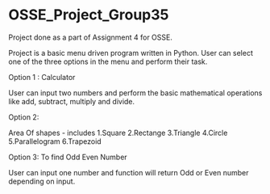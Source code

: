 # OSSE_Project_Group35
Project done as a part of Assignment 4 for OSSE.

Project is a basic menu driven program written in Python.
User can select one of the three options in the menu and perform their task.

Option 1 : Calculator

User can input two numbers and perform the basic mathematical operations like add, subtract, multiply and divide.

Option 2:

Area Of shapes - includes 
1.Square
2.Rectange
3.Triangle
4.Circle
5.Parallelogram
6.Trapezoid

Option 3: To find Odd Even Number

User can input one number and function will return Odd or Even number depending on input.
